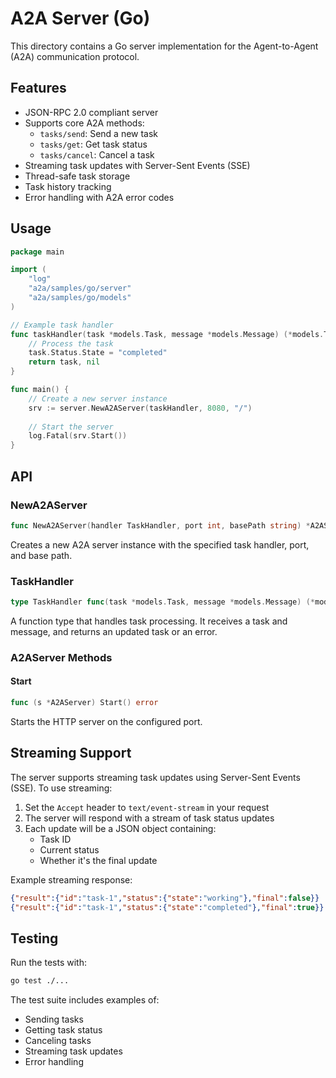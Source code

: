 # A2A Server (Go)

This directory contains a Go server implementation for the Agent-to-Agent (A2A) communication protocol.

## Features

- JSON-RPC 2.0 compliant server
- Supports core A2A methods:
  - `tasks/send`: Send a new task
  - `tasks/get`: Get task status
  - `tasks/cancel`: Cancel a task
- Streaming task updates with Server-Sent Events (SSE)
- Thread-safe task storage
- Task history tracking
- Error handling with A2A error codes

## Usage

```go
package main

import (
    "log"
    "a2a/samples/go/server"
    "a2a/samples/go/models"
)

// Example task handler
func taskHandler(task *models.Task, message *models.Message) (*models.Task, error) {
    // Process the task
    task.Status.State = "completed"
    return task, nil
}

func main() {
    // Create a new server instance
    srv := server.NewA2AServer(taskHandler, 8080, "/")
    
    // Start the server
    log.Fatal(srv.Start())
}
```

## API

### NewA2AServer

```go
func NewA2AServer(handler TaskHandler, port int, basePath string) *A2AServer
```

Creates a new A2A server instance with the specified task handler, port, and base path.

### TaskHandler

```go
type TaskHandler func(task *models.Task, message *models.Message) (*models.Task, error)
```

A function type that handles task processing. It receives a task and message, and returns an updated task or an error.

### A2AServer Methods

#### Start

```go
func (s *A2AServer) Start() error
```

Starts the HTTP server on the configured port.

## Streaming Support

The server supports streaming task updates using Server-Sent Events (SSE). To use streaming:

1. Set the `Accept` header to `text/event-stream` in your request
2. The server will respond with a stream of task status updates
3. Each update will be a JSON object containing:
   - Task ID
   - Current status
   - Whether it's the final update

Example streaming response:
```json
{"result":{"id":"task-1","status":{"state":"working"},"final":false}}
{"result":{"id":"task-1","status":{"state":"completed"},"final":true}}
```

## Testing

Run the tests with:

```bash
go test ./...
```

The test suite includes examples of:
- Sending tasks
- Getting task status
- Canceling tasks
- Streaming task updates
- Error handling 